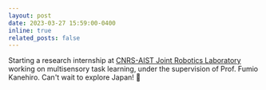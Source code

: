 ```yaml
---
layout: post
date: 2023-03-27 15:59:00-0400
inline: true
related_posts: false
---
```


Starting a research internship at [CNRS-AIST Joint Robotics Laboratory](https://unit.aist.go.jp/jrl-22022/en/) working on multisensory task learning, under the supervision of Prof. Fumio Kanehiro. Can't wait to explore Japan! 🗻
